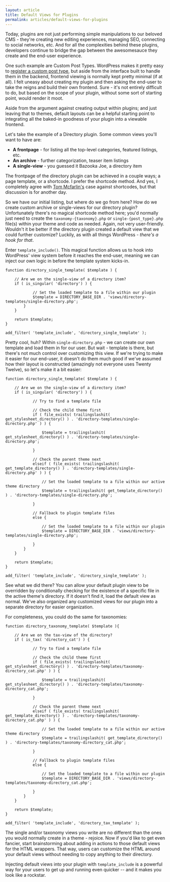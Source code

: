 ```yaml
---
layout: article
title: Default Views for Plugins
permalink: articles/default-views-for-plugins
---
```


Today, plugins are not just performing simple manipulations to our beloved CMS - they're creating new editing experiences, managing SEO, connecting to social networks, etc. And for all the complexities behind these plugins, developers continue to bridge the gap between the awesomesauce they create and the end-user experience.

One such example are Custom Post Types. WordPress makes it pretty easy to [register a custom post type](http://codex.wordpress.org/Function_Reference/register_post_type), but aside from the interface built to handle them in the backend, frontend viewing is normally kept pretty minimal (if at all). I felt uneasy about creating my plugin and then asking the end-user to take the reigns and build their own frontend. Sure - it's not entirely difficult to do, but based on the scope of your plugin, without some sort of starting point, would render it moot.

Aside from the argument against creating output within plugins; and just leaving that to themes, default layouts can be a helpful starting point to integrating all the baked-in goodness of your plugin into a viewable frontend.

Let's take the example of a Directory plugin. Some common views you'll want to have are:

* **A frontpage** - for listing all the top-level categories, featured listings, etc.
* **An archive** - further categorization, teaser item listings
* **A single-view** - you guessed it Bazooka Joe, a directory item

The frontpage of the directory plugin can be achieved in a couple ways; a page template, or a shortcode. I prefer the shortcode method. And yes, I completely agree with [ Tom Mcfarlin's](http://tommcfarlin.com/wordpress-shortcodes/) case against shortcodes, but that discussion is for another day.

So we have our initial listing, but where do we go from here? How do we create custom archive or single-views for our directory plugin? Unfortunately there's no magical shortcode method here; you'd normally just need to create the `taxonomy-{taxonomy}.php` or `single-{post_type}.php` file(s) within your theme and code as needed. Again, not very user-friendly. Wouldn't it be better if the directory plugin created a default view that we could further customize? Luckily, as with all things WordPress - _there's a hook for that_.

Enter `template_include()`. This magical function allows us to hook into WordPress' view system before it reaches the end-user, meaning we can inject our own logic in before the template system kicks-in.

    function directory_single_template( $template ) {

        // Are we on the single-view of a directory item?
        if ( is_singular( 'directory') ) {

                // Set the loaded template to a file within our plugin
                $template = DIRECTORY_BASE_DIR . 'views/directory-templates/single-directory.php';
            }
        }

        return $template;
    }

    add_filter( 'template_include', 'directory_single_template' );

Pretty cool, huh? Within `single-directory.php` - we can create our own template and load them in for our user. But wait - template is there, but there's not much control over customizing this view. If we're trying to make it easier for our end-user, it doesn't do them much good if we've assumed how their layout is constructed (amazingly not everyone uses Twenty Twelve), so let's make it a bit easier:

    function directory_single_template( $template ) {

        // Are we on the single-view of a directory item?
        if ( is_singular( 'directory') ) {

                // Try to find a template file

                // Check the child theme first
                if ( file_exists( trailingslashit( get_stylesheet_directory() ) . 'directory-templates/single-directory.php' ) ) {

                    $template = trailingslashit( get_stylesheet_directory() ) . 'directory-templates/single-directory.php';

                }

                // Check the parent theme next
                elseif ( file_exists( trailingslashit( get_template_directory() ) . 'directory-templates/single-directory.php' ) ) {

                    // Set the loaded template to a file within our active theme directory
                    $template = trailingslashit( get_template_directory() ) . 'directory-templates/single-directory.php';

                }

                // Fallback to plugin template files
                else {

                    // Set the loaded template to a file within our plugin
                    $template = DIRECTORY_BASE_DIR . 'views/directory-templates/single-directory.php';

                }
            }
        }

        return $template;
    }

    add_filter( 'template_include', 'directory_single_template' );

See what we did there? You can allow your default plugin view to be overridden by conditionally checking for the existence of a specific file in the active theme's directory. If it doesn't find it, load the default view as normal. We've also organized any customized views for our plugin into a separate directory for easier organization.

For completeness, you could do the same for taxonomies:

    function directory_taxonomy_template( $template ){

        // Are we on the tax-view of the directory?
        if ( is_tax( 'directory_cat') ) {

                // Try to find a template file

                // Check the child theme first
                if ( file_exists( trailingslashit( get_stylesheet_directory() ) . 'directory-templates/taxonomy-directory_cat.php' ) ) {

                    $template = trailingslashit( get_stylesheet_directory() ) . 'directory-templates/taxonomy-directory_cat.php';

                }

                // Check the parent theme next
                elseif ( file_exists( trailingslashit( get_template_directory() ) . 'directory-templates/taxonomy-directory_cat.php' ) ) {

                    // Set the loaded template to a file within our active theme directory
                    $template = trailingslashit( get_template_directory() ) . 'directory-templates/taxonomy-directory_cat.php';

                }

                // Fallback to plugin template files
                else {

                    // Set the loaded template to a file within our plugin
                    $template = DIRECTORY_BASE_DIR . 'views/directory-templates/taxonomy-directory_cat.php';

                }
            }
        }

        return $template;
    }

    add_filter( 'template_include', 'directory_tax_template' );

The single and/or taxonomy views you write are no different than the ones you would normally create in a theme - rejoice. Now if you'd like to get even fancier, start brainstorming about adding in actions to those default views for the HTML wrappers. That way, users can customize the HTML around your default views without needing to copy anything to their directory.

Injecting default views into your plugin with `template_include` is a powerful way for your users to get up and running even quicker -- and it makes you look like a rockstar.
